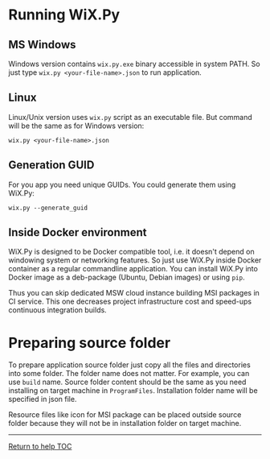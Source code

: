 # Running WiX.Py

## MS Windows
Windows version contains `wix.py.exe` binary accessible in system PATH. So just
type `wix.py <your-file-name>.json` to run application.

## Linux
Linux/Unix version uses `wix.py` script as an executable file. But command will 
be the same as for Windows version:
```
wix.py <your-file-name>.json
```

## Generation GUID
For you app you need unique GUIDs. You could generate them using WiX.Py:
```
wix.py --generate_guid
```

## Inside Docker environment
WiX.Py is designed to be Docker compatible tool, i.e. it doesn't depend on 
windowing system or networking features. So just use WiX.Py inside Docker
container as a regular commandline application. You can install WiX.Py into
Docker image as a deb-package (Ubuntu, Debian images) or using `pip`.

Thus you can skip dedicated MSW cloud instance building MSI packages in 
CI service. This one decreases project infrastructure cost and speed-ups 
continuous integration builds.

# Preparing source folder
To prepare application source folder just copy all the files and directories
into some folder. The folder name does not matter. For example, you can use
`build` name. Source folder content should be the same as you need installing
on target machine in `ProgramFiles`. Installation folder name will be specified
in json file.

Resource files like icon for MSI package can be placed outside source folder
because they will not be in installation folder on target machine.

---

[Return to help TOC](https://wix.sk1project.net/docs.php)
